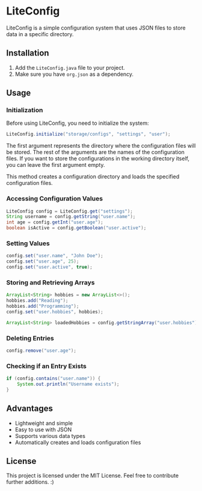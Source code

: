 # LiteConfig

LiteConfig is a simple configuration system that uses JSON files to store data in a specific directory.

## Installation

1. Add the `LiteConfig.java` file to your project.
2. Make sure you have `org.json` as a dependency.

## Usage

### Initialization
Before using LiteConfig, you need to initialize the system:
```java
LiteConfig.initialize("storage/configs", "settings", "user");
```
The first argument represents the directory where the configuration files will be stored. The rest of the arguments are the names of the configuration files.
If you want to store the configurations in the working directory itself, you can leave the first argument empty.

This method creates a configuration directory and loads the specified configuration files.

### Accessing Configuration Values
```java
LiteConfig config = LiteConfig.get("settings");
String username = config.getString("user.name");
int age = config.getInt("user.age");
boolean isActive = config.getBoolean("user.active");
```

### Setting Values
```java
config.set("user.name", "John Doe");
config.set("user.age", 25);
config.set("user.active", true);
```

### Storing and Retrieving Arrays
```java
ArrayList<String> hobbies = new ArrayList<>();
hobbies.add("Reading");
hobbies.add("Programming");
config.set("user.hobbies", hobbies);

ArrayList<String> loadedHobbies = config.getStringArray("user.hobbies");
```

### Deleting Entries
```java
config.remove("user.age");
```

### Checking if an Entry Exists
```java
if (config.contains("user.name")) {
    System.out.println("Username exists");
}
```

## Advantages
- Lightweight and simple
- Easy to use with JSON
- Supports various data types
- Automatically creates and loads configuration files

## License
This project is licensed under the MIT License. Feel free to contribute further additions. :)

